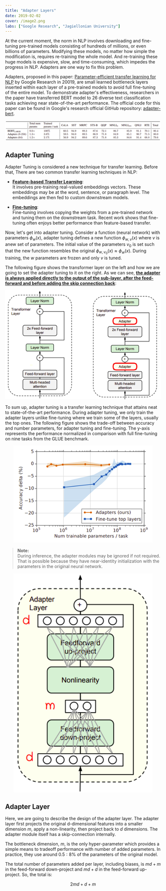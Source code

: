 ```yaml
---
title: "Adapter Layers"
date: 2019-02-02
cover: /image2.png
labs: ["Google Research", "Jagiellonian University"]
---
```


At the current moment, the norm in NLP involves downloading and
fine-tuning pre-trained models consisting of hundreds of millions, or
even billions of parameters. Modifying these models, no matter how
simple the modification is, requires re-training the whole model. And
re-training these huge models is expensive, slow, and time-consuming,
which impedes the progress in NLP. Adapters are one way to fix this
problem.

Adapters, proposed in this paper: [Parameter-efficient transfer learning
for NLP](https://arxiv.org/pdf/1902.00751.pdf) by Google Research in
20019, are small learned bottleneck layers inserted within each layer of
a pre-trained models to avoid full fine-tuning of the entire model. To
demonstrate adapter's effectiveness, researchers in the paper have
transferred BERT model to 26 diverse text classification tasks achieving
near state-of-the-art performance. The official code for this paper can
be found in Google's research official GitHub repository:
[adapter-bert](https://github.com/google-research/adapter-bert).

<div align="center">
    <img src="media/adapter/image1.png" width=750>
</div>

Adapter Tuning
--------------

Adapter Tuning is considered a new technique for transfer learning.
Before that, There are two common transfer learning techniques in NLP:

-   <u><strong>Feature-based Transfer Learning</strong></u>:\
    It involves pre-training real-valued embeddings vectors. These
    embeddings may be at the word, sentence, or paragraph level. The
    embeddings are then fed to custom downstream models.

-   <u><strong>Fine-tuning</strong></u>:\
    Fine-tuning involves copying the weights from a pre-trained network
    and tuning them on the downstream task. Recent work shows that
    fine-tuning often enjoys better performance than feature-based
    transfer.

Now, let's get into adapter tuning. Consider a function (neural network) with
parameters $\phi_{w}\left( x \right)$, adapter tuning defines a new function
$\phi_{w,v}\left( x \right)$ where $v$ is anew set of parameters. The initial
value of the parameters $v_{0}$ is set such that the new function resembles
the original $\phi_{w,v_{0}}\left( x \right) \approx \phi_{w}\left( x \right)$.
During training, the $w$ parameters are frozen and only $v$ is tuned.

The following figure shows the transformer layer on the left and how we are
going to set the adapter tuning to it on the right. As we can see, <u><strong>the
adapter is always applied directly to the output of the sub-layer, after the
feed-forward and before adding the skip connection back</strong></u>:

<div align="center">
    <img src="media/adapter/image2.png" width=750>
</div>

To sum up, adapter tuning is a transfer learning technique that attains neat to
state-of-the-art performance. During adapter tuning, we only train the adapter
layers unlike fine-tuning where we train some of the layers, usually the top
ones. The following figure shows the trade-off between accuracy and number
parameters, for adapter tuning and fine-tuning. The y-axis represents the
performance normalized in comparison with full fine-tuning on nine tasks from
the GLUE benchmark.

<div align="center">
    <img src="media/adapter/image3.png" width=450>
</div>

> **Note:**\
During inference, the adapter modules may be ignored if not
required. That is possible because they have near-identity
initialization with the parameters in the original neural network.

<div align="center">
    <img src="media/adapter/image4.png" width=450>
</div>

Adapter Layer
-------------

Here, we are going to describe the design of the adapter layer. The
adapter layer first projects the original d-dimensional features into a
smaller dimension $m$, apply a non-linearity, then project back to $d$
dimensions. The adapter module itself has a skip-connection internally.

The bottleneck dimension, $m$, is the only hyper-parameter which
provides a simple means to tradeoff performance with number of added
parameters. In practice, they use around $0.5:8\%$ of the parameters of
the original model.

The total number of parameters added per layer, including biases, is
$md + m$ in the feed-forward down-project and $md + d$ in the
feed-forward up-project. So, the total is:

$$2md + d + m$$
